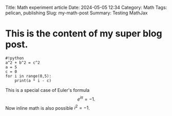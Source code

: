 Title: Math experiment article Date: 2024-05-05 12:34Category: MathTags: pelican, publishingSlug: my-math-postSummary: Testing MathJax# This is the content of my super blog post. 	#!python	a^2 + b^2 = c^2	a = 5	c = 0	for i in range(0,5):		print(a * i - c)This is a special case of Euler's formula$$ e^{i \pi} = -1.$$Now inline math is also possible $i^2 = -1$.